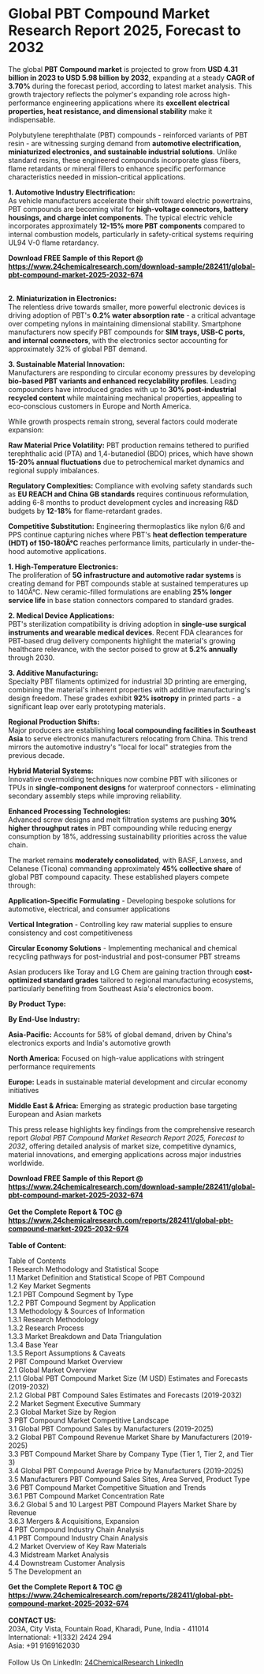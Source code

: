 <h1>Global PBT Compound Market Research Report 2025, Forecast to 2032</h1><p>The global <strong>PBT Compound market</strong> is projected to grow from <strong>USD 4.31 billion in 2023 to USD 5.98 billion by 2032</strong>, expanding at a steady <strong>CAGR of 3.70%</strong> during the forecast period, according to latest market analysis. This growth trajectory reflects the polymer's expanding role across high-performance engineering applications where its <strong>excellent electrical properties, heat resistance, and dimensional stability</strong> make it indispensable.</p><p>Polybutylene terephthalate (PBT) compounds - reinforced variants of PBT resin - are witnessing surging demand from <strong>automotive electrification, miniaturized electronics, and sustainable industrial solutions</strong>. Unlike standard resins, these engineered compounds incorporate glass fibers, flame retardants or mineral fillers to enhance specific performance characteristics needed in mission-critical applications.</p><p><strong>1. Automotive Industry Electrification:</strong><br>
As vehicle manufacturers accelerate their shift toward electric powertrains, PBT compounds are becoming vital for <strong>high-voltage connectors, battery housings, and charge inlet components</strong>. The typical electric vehicle incorporates approximately <strong>12-15% more PBT components</strong> compared to internal combustion models, particularly in safety-critical systems requiring UL94 V-0 flame retardancy.</p><div><b>Download FREE Sample of this Report @ 
            <a href="https://www.24chemicalresearch.com/download-sample/282411/global-pbt-compound-market-2025-2032-674">
            https://www.24chemicalresearch.com/download-sample/282411/global-pbt-compound-market-2025-2032-674</a></b></div><br><p><strong>2. Miniaturization in Electronics:</strong><br>
The relentless drive towards smaller, more powerful electronic devices is driving adoption of PBT's <strong>0.2% water absorption rate</strong> - a critical advantage over competing nylons in maintaining dimensional stability. Smartphone manufacturers now specify PBT compounds for <strong>SIM trays, USB-C ports, and internal connectors</strong>, with the electronics sector accounting for approximately 32% of global PBT demand.</p><p><strong>3. Sustainable Material Innovation:</strong><br>
Manufacturers are responding to circular economy pressures by developing <strong>bio-based PBT variants and enhanced recyclability profiles</strong>. Leading compounders have introduced grades with up to <strong>30% post-industrial recycled content</strong> while maintaining mechanical properties, appealing to eco-conscious customers in Europe and North America.</p><p>While growth prospects remain strong, several factors could moderate expansion:</p><p><strong>Raw Material Price Volatility:</strong> PBT production remains tethered to purified terephthalic acid (PTA) and 1,4-butanediol (BDO) prices, which have shown <strong>15-20% annual fluctuations</strong> due to petrochemical market dynamics and regional supply imbalances.</p><p><strong>Regulatory Complexities:</strong> Compliance with evolving safety standards such as <strong>EU REACH and China GB standards</strong> requires continuous reformulation, adding 6-8 months to product development cycles and increasing R&amp;D budgets by <strong>12-18%</strong> for flame-retardant grades.</p><p><strong>Competitive Substitution:</strong> Engineering thermoplastics like nylon 6/6 and PPS continue capturing niches where PBT's <strong>heat deflection temperature (HDT) of 150-180Â°C</strong> reaches performance limits, particularly in under-the-hood automotive applications.</p><p><strong>1. High-Temperature Electronics:</strong><br>
The proliferation of <strong>5G infrastructure and automotive radar systems</strong> is creating demand for PBT compounds stable at sustained temperatures up to 140Â°C. New ceramic-filled formulations are enabling <strong>25% longer service life</strong> in base station connectors compared to standard grades.</p><p><strong>2. Medical Device Applications:</strong><br>
PBT's sterilization compatibility is driving adoption in <strong>single-use surgical instruments and wearable medical devices</strong>. Recent FDA clearances for PBT-based drug delivery components highlight the material's growing healthcare relevance, with the sector poised to grow at <strong>5.2% annually</strong> through 2030.</p><p><strong>3. Additive Manufacturing:</strong><br>
Specialty PBT filaments optimized for industrial 3D printing are emerging, combining the material's inherent properties with additive manufacturing's design freedom. These grades exhibit <strong>92% isotropy</strong> in printed parts - a significant leap over early prototyping materials.</p><p><strong>Regional Production Shifts:</strong><br>
	Major producers are establishing <strong>local compounding facilities in Southeast Asia</strong> to serve electronics manufacturers relocating from China. This trend mirrors the automotive industry's "local for local" strategies from the previous decade.</p><p><strong>Hybrid Material Systems:</strong><br>
	Innovative overmolding techniques now combine PBT with silicones or TPUs in <strong>single-component designs</strong> for waterproof connectors - eliminating secondary assembly steps while improving reliability.</p><p><strong>Enhanced Processing Technologies:</strong><br>
	Advanced screw designs and melt filtration systems are pushing <strong>30% higher throughput rates</strong> in PBT compounding while reducing energy consumption by 18%, addressing sustainability priorities across the value chain.</p><p>The market remains <strong>moderately consolidated</strong>, with BASF, Lanxess, and Celanese (Ticona) commanding approximately <strong>45% collective share</strong> of global PBT compound capacity. These established players compete through:</p><p><strong>Application-Specific Formulating</strong> - Developing bespoke solutions for automotive, electrical, and consumer applications</p><p><strong>Vertical Integration</strong> - Controlling key raw material supplies to ensure consistency and cost competitiveness</p><p><strong>Circular Economy Solutions</strong> - Implementing mechanical and chemical recycling pathways for post-industrial and post-consumer PBT streams</p><p>Asian producers like Toray and LG Chem are gaining traction through <strong>cost-optimized standard grades</strong> tailored to regional manufacturing ecosystems, particularly benefiting from Southeast Asia's electronics boom.</p><p><strong>By Product Type:</strong></p><p><strong>By End-Use Industry:</strong></p><p><strong>Asia-Pacific:</strong> Accounts for 58% of global demand, driven by China's electronics exports and India's automotive growth</p><p><strong>North America:</strong> Focused on high-value applications with stringent performance requirements</p><p><strong>Europe:</strong> Leads in sustainable material development and circular economy initiatives</p><p><strong>Middle East &amp; Africa:</strong> Emerging as strategic production base targeting European and Asian markets</p><p>This press release highlights key findings from the comprehensive research report <em>Global PBT Compound Market Research Report 2025, Forecast to 2032</em>, offering detailed analysis of market size, competitive dynamics, material innovations, and emerging applications across major industries worldwide.</p><div><b>Download FREE Sample of this Report @ 
            <a href="https://www.24chemicalresearch.com/download-sample/282411/global-pbt-compound-market-2025-2032-674">
            https://www.24chemicalresearch.com/download-sample/282411/global-pbt-compound-market-2025-2032-674</a></b></div><br><div><b>Get the Complete Report & TOC @ 
            <a href="https://www.24chemicalresearch.com/reports/282411/global-pbt-compound-market-2025-2032-674">
            https://www.24chemicalresearch.com/reports/282411/global-pbt-compound-market-2025-2032-674</a></b></div><br>
            <b>Table of Content:</b><p>Table of Contents<br />
1 Research Methodology and Statistical Scope<br />
1.1 Market Definition and Statistical Scope of PBT Compound<br />
1.2 Key Market Segments<br />
1.2.1 PBT Compound Segment by Type<br />
1.2.2 PBT Compound Segment by Application<br />
1.3 Methodology & Sources of Information<br />
1.3.1 Research Methodology<br />
1.3.2 Research Process<br />
1.3.3 Market Breakdown and Data Triangulation<br />
1.3.4 Base Year<br />
1.3.5 Report Assumptions & Caveats<br />
2 PBT Compound Market Overview<br />
2.1 Global Market Overview<br />
2.1.1 Global PBT Compound Market Size (M USD) Estimates and Forecasts (2019-2032)<br />
2.1.2 Global PBT Compound Sales Estimates and Forecasts (2019-2032)<br />
2.2 Market Segment Executive Summary<br />
2.3 Global Market Size by Region<br />
3 PBT Compound Market Competitive Landscape<br />
3.1 Global PBT Compound Sales by Manufacturers (2019-2025)<br />
3.2 Global PBT Compound Revenue Market Share by Manufacturers (2019-2025)<br />
3.3 PBT Compound Market Share by Company Type (Tier 1, Tier 2, and Tier 3)<br />
3.4 Global PBT Compound Average Price by Manufacturers (2019-2025)<br />
3.5 Manufacturers PBT Compound Sales Sites, Area Served, Product Type<br />
3.6 PBT Compound Market Competitive Situation and Trends<br />
3.6.1 PBT Compound Market Concentration Rate<br />
3.6.2 Global 5 and 10 Largest PBT Compound Players Market Share by Revenue<br />
3.6.3 Mergers & Acquisitions, Expansion<br />
4 PBT Compound Industry Chain Analysis<br />
4.1 PBT Compound Industry Chain Analysis<br />
4.2 Market Overview of Key Raw Materials<br />
4.3 Midstream Market Analysis<br />
4.4 Downstream Customer Analysis<br />
5 The Development an</p><div><b>Get the Complete Report & TOC @ 
            <a href="https://www.24chemicalresearch.com/reports/282411/global-pbt-compound-market-2025-2032-674">
            https://www.24chemicalresearch.com/reports/282411/global-pbt-compound-market-2025-2032-674</a></b></div><br><b>CONTACT US:</b><br>
            203A, City Vista, Fountain Road, Kharadi, Pune, India - 411014<br>
            International: +1(332) 2424 294<br>
            Asia: +91 9169162030 <br><br>
            Follow Us On LinkedIn: <a href="https://www.linkedin.com/company/24chemicalresearch/">24ChemicalResearch LinkedIn</a>